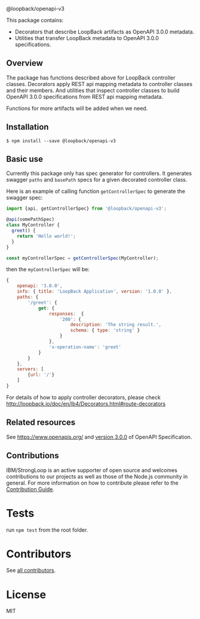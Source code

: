@loopback/openapi-v3

This package contains:

* Decorators that describe LoopBack artifacts as OpenAPI 3.0.0 metadata.
* Utilities that transfer LoopBack metadata to OpenAPI 3.0.0 specifications.

## Overview

The package has functions described above for LoopBack controller classes.
Decorators apply REST api mapping metadata to controller classes and their members. And utilities that inspect controller classes to build OpenAPI 3.0.0 specifications from REST api mapping metadata.

Functions for more artifacts will be added when we need.

## Installation

```
$ npm install --save @loopback/openapi-v3
```

## Basic use

Currently this package only has spec generator for controllers.
It generates swagger `paths` and `basePath` specs for a given decorated controller class.

Here is an example of calling function `getControllerSpec` to generate the swagger spec:

```js
import {api, getControllerSpec} from '@loopback/openapi-v3';

@api(somePathSpec)
class MyController {
  greet() {
    return 'Hello world!';
  }
}

const myControllerSpec = getControllerSpec(MyController);
```

then the `myControllerSpec` will be:

```js
{
    openapi: '3.0.0',
    info: { title: 'LoopBack Application', version: '1.0.0' },
    paths: {
        '/greet': {
            get: {
                responses:  {
                    '200': {
                        description: 'The string result.',
                        schema: { type: 'string' }
                    }
                },
                'x-operation-name': 'greet'
            }
        }
    },
    servers: [
        {url: '/'}
    ]
}
```

For details of how to apply controller decorators, please check http://loopback.io/doc/en/lb4/Decorators.html#route-decorators

## Related resources

See https://www.openapis.org/ and [version 3.0.0](https://github.com/OAI/OpenAPI-Specification/blob/master/versions/3.0.0.md)
of OpenAPI Specification.

## Contributions

IBM/StrongLoop is an active supporter of open source and welcomes contributions to our projects as well as those of the Node.js community in general. For more information on how to contribute please refer to the [Contribution Guide](https://loopback.io/doc/en/contrib/index.html).

# Tests

run `npm test` from the root folder.

# Contributors

See [all contributors](https://github.com/strongloop/loopback-next/graphs/contributors).

# License

MIT